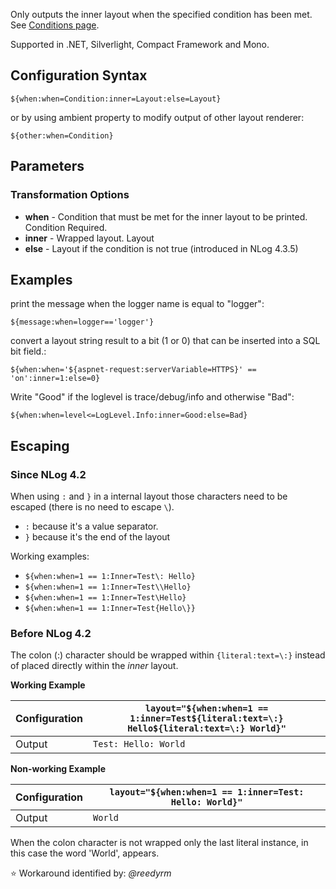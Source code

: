 Only outputs the inner layout when the specified condition has been met.  See [Conditions page](https://github.com/NLog/NLog/wiki/Conditions).

Supported in .NET, Silverlight, Compact Framework and Mono.

## Configuration Syntax
```
${when:when=Condition:inner=Layout:else=Layout}
```

or by using ambient property to modify output of other layout renderer:

```
${other:when=Condition}
```

## Parameters
### Transformation Options
* **when** - Condition that must be met for the inner layout to be printed. Condition Required.
* **inner** - Wrapped layout. Layout
* **else** - Layout if the condition is not true (introduced in NLog 4.3.5)

## Examples

print the message when the logger name is equal to "logger": 
 ```
${message:when=logger=='logger'}
```
 
convert a layout string result to a bit (1 or 0) that can be inserted into a SQL bit field.:

```
${when:when='${aspnet-request:serverVariable=HTTPS}' == 'on':inner=1:else=0}
```

Write "Good" if the loglevel is trace/debug/info and otherwise "Bad":

```
${when:when=level<=LogLevel.Info:inner=Good:else=Bad}
```

## Escaping

### Since NLog 4.2 

When using `:` and `}` in a internal layout those characters need to be escaped (there is no need to escape `\`).

-  `:` because it's a value separator. 
-  `}` because it's the end of the layout

Working examples:

- `${when:when=1 == 1:Inner=Test\: Hello}`
- `${when:when=1 == 1:Inner=Test\\Hello}`
- `${when:when=1 == 1:Inner=Test\Hello}`
- `${when:when=1 == 1:Inner=Test{Hello\}}`


### Before NLog 4.2

The colon (:) character should be wrapped within ```{literal:text=\:}``` instead of placed directly within the _inner_ layout. 


**Working Example**
 
Configuration | `layout="${when:when=1 == 1:inner=Test${literal:text=\:} Hello${literal:text=\:} World}"`
------------- | -----------------------------------------------------------------------------------------
Output | `Test: Hello: World`


**Non-working Example**

Configuration | `layout="${when:when=1 == 1:inner=Test: Hello: World}"`
------------- | -------------------------------------------------------
Output | `World`

When the colon character is not wrapped only the last literal instance, in this case the word 'World', appears. 

:star: Workaround identified by: _@reedyrm_

